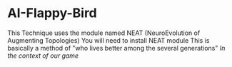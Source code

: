 # AI-Flappy-Bird
This Technique uses the module named NEAT (NeuroEvolution of Augmenting Topologies)
You will need to install NEAT module
This is basically a method of "who lives better among the several generations" *In the context of our game*
